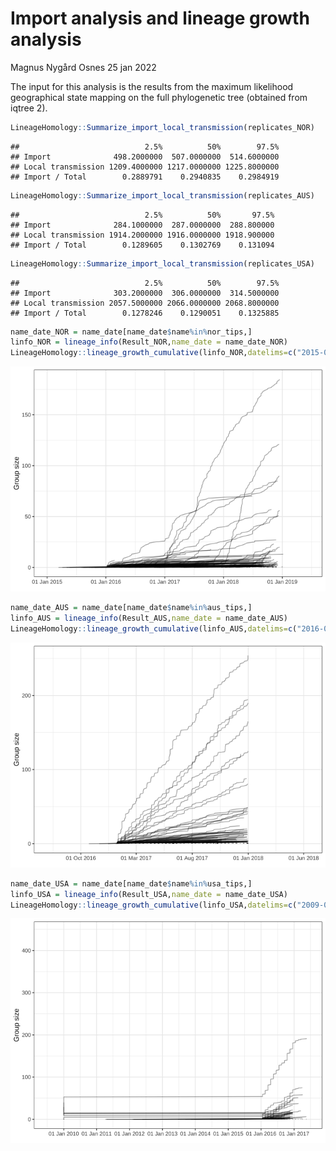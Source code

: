 Import analysis and lineage growth analysis
================
Magnus Nygård Osnes
25 jan 2022

The input for this analysis is the results from the maximum likelihood
geographical state mapping on the full phylogenetic tree (obtained from
iqtree 2).

``` r
LineageHomology::Summarize_import_local_transmission(replicates_NOR)
```

    ##                            2.5%          50%        97.5%
    ## Import              498.2000000  507.0000000  514.6000000
    ## Local transmission 1209.4000000 1217.0000000 1225.8000000
    ## Import / Total        0.2889791    0.2940835    0.2984919

``` r
LineageHomology::Summarize_import_local_transmission(replicates_AUS)
```

    ##                            2.5%          50%       97.5%
    ## Import              284.1000000  287.0000000  288.800000
    ## Local transmission 1914.2000000 1916.0000000 1918.900000
    ## Import / Total        0.1289605    0.1302769    0.131094

``` r
LineageHomology::Summarize_import_local_transmission(replicates_USA)
```

    ##                            2.5%          50%        97.5%
    ## Import              303.2000000  306.0000000  314.5000000
    ## Local transmission 2057.5000000 2066.0000000 2068.8000000
    ## Import / Total        0.1278246    0.1290051    0.1325885

``` r
name_date_NOR = name_date[name_date$name%in%nor_tips,]
linfo_NOR = lineage_info(Result_NOR,name_date = name_date_NOR)
LineageHomology::lineage_growth_cumulative(linfo_NOR,datelims=c("2015-01-01","2019-06-15","1 year"))
```

![](03_import_analysis_files/figure-gfm/unnamed-chunk-4-1.png)<!-- -->

``` r
name_date_AUS = name_date[name_date$name%in%aus_tips,]
linfo_AUS = lineage_info(Result_AUS,name_date = name_date_AUS)
LineageHomology::lineage_growth_cumulative(linfo_AUS,datelims=c("2016-07-01","2018-06-15","5 months"))
```

![](03_import_analysis_files/figure-gfm/unnamed-chunk-4-2.png)<!-- -->

``` r
name_date_USA = name_date[name_date$name%in%usa_tips,]
linfo_USA = lineage_info(Result_USA,name_date = name_date_USA)
LineageHomology::lineage_growth_cumulative(linfo_USA,datelims=c("2009-07-01","2017-06-15","1 year"))
```

![](03_import_analysis_files/figure-gfm/unnamed-chunk-4-3.png)<!-- -->
